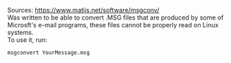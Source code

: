 Sources:
https://www.matijs.net/software/msgconv/
\
Was written to be able to convert .MSG files that are produced by some of Microsft's e-mail programs, these files cannot be properly read on Linux systems.
\
To use it, run:
```
msgconvert YourMessage.msg
```
